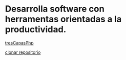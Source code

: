 # Desarrolla software con herramentas orientadas a la productividad.

[tresCapasPhp](https://github.com/miRepositorioGit/tresCapasPhp)

[clonar repositorio](https://github.com/miRepositorioGit/tresCapasPhp/archive/refs/heads/main.zip)
